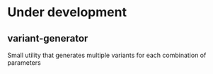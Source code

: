 # Under development

## variant-generator
Small utility that generates multiple variants for each combination of parameters


